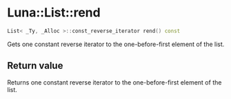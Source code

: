 # Luna::List::rend

```c++
List< _Ty, _Alloc >::const_reverse_iterator rend() const
```

Gets one constant reverse iterator to the one-before-first element of the list. 



## Return value
Returns one constant reverse iterator to the one-before-first element of the list. 

